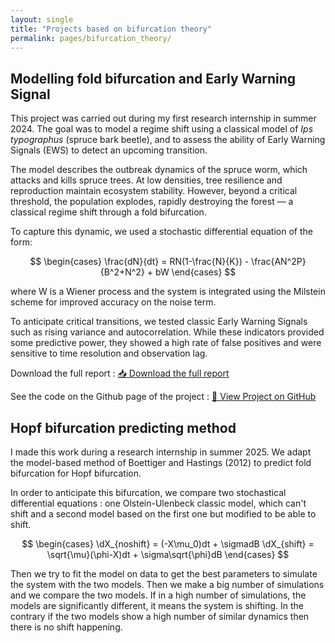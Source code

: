 ```yaml
---
layout: single
title: "Projects based on bifurcation theory"
permalink: pages/bifurcation_theory/
---
```


<!-- Load MathJax -->
<script src="https://polyfill.io/v3/polyfill.min.js?features=es6"></script>
<script id="MathJax-script" async
  src="https://cdn.jsdelivr.net/npm/mathjax@3/es5/tex-mml-chtml.js">
</script>

## Modelling fold bifurcation and Early Warning Signal

This project was carried out during my first research internship in summer 2024. The goal was to model a regime shift using a classical model of *Ips typographus* (spruce bark beetle), and to assess the ability of Early Warning Signals (EWS) to detect an upcoming transition.

The model describes the outbreak dynamics of the spruce worm, which attacks and kills spruce trees. At low densities, tree resilience and reproduction maintain ecosystem stability. However, beyond a critical threshold, the population explodes, rapidly destroying the forest — a classical regime shift through a fold bifurcation.

To capture this dynamic, we used a stochastic differential equation of the form:

$$
\begin{cases}
\frac{dN}{dt} = RN(1-\frac{N}{K}) - \frac{AN^2P}{B^2+N^2} + bW
\end{cases}
$$

where W​ is a Wiener process and the system is integrated using the Milstein scheme for improved accuracy on the noise term.

To anticipate critical transitions, we tested classic Early Warning Signals such as rising variance and autocorrelation. While these indicators provided some predictive power, they showed a high rate of false positives and were sensitive to time resolution and observation lag.

Download the full report : <a href="/assets/fold_bifurcation.pdf" class="btn btn--primary" target="_blank">📥 Download the full report</a>

See the code on the Github page of the project : <a href="https://github.com/JulesMalavieille/fold_bifurcation_EWS" class="btn btn--primary" target="_blank">🔗 View Project on GitHub</a> 

## Hopf bifurcation predicting method

I made this work during a research internship in summer 2025. We adapt the model-based method of Boettiger and Hastings (2012) to predict fold bifurcation for Hopf bifurcation. 

In order to anticipate this bifurcation, we compare two stochastical differential equations : one Olstein-Ulenbeck classic model, which can't shift and a second model based on the first one but modified to be able to shift. 

$$
\begin{cases}
\dX_{noshift} = (-X\mu_0)dt + \sigmadB
\dX_{shift} = \sqrt{\mu}(\phi-X)dt + \sigma\sqrt{\phi}dB 
\end{cases}
$$

Then we try to fit the model on data to get the best parameters to simulate the system with the two models. Then we make a big number of simulations and we compare the two models. If in a high number of simulations, the models are significantly different, it means the system is shifting. In the contrary if the two models show a high number of similar dynamics then there is no shift happening. 



